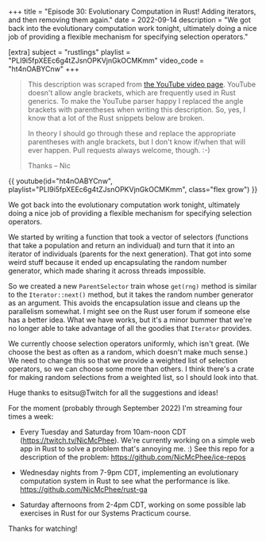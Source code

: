 +++
title = "Episode 30: Evolutionary Computation in Rust! Adding iterators, and then removing them again."
date = 2022-09-14
description = "We got back into the evolutionary computation work tonight, ultimately doing a nice job of providing a flexible mechanism for specifying selection operators."

[extra]
subject = "rustlings"
playlist = "PLI9i5fpXEEc6g4tZJsnOPKVjnGkOCMKmm"
video_code = "ht4nOABYCnw"
+++

> This description was scraped from
> [the YouTube video page](https://www.youtube.com/watch?v=ht4nOABYCnw&list=PLI9i5fpXEEc6g4tZJsnOPKVjnGkOCMKmm).
> YouTube doesn't allow angle brackets, which are frequently used
> in Rust generics. To make the YouTube parser happy I replaced the
> angle brackets with parentheses when writing this description.
> So, yes, I know that a lot of the Rust snippets below are broken.
>
> In theory I should go through these and replace
> the appropriate parentheses with angle brackets, but I don't
> know if/when that will ever happen. Pull requests always
> welcome, though. :-)
>
> Thanks – Nic

<div>
 {{ 
    youtube(id="ht4nOABYCnw", playlist="PLI9i5fpXEEc6g4tZJsnOPKVjnGkOCMKmm", class="flex grow")
 }} 
</div>

We got back into the evolutionary computation work tonight, ultimately doing a nice job of providing a flexible mechanism for specifying selection operators.

We started by writing a function that took a vector of selectors (functions that take a population and return an individual) and turn that it into an iterator of individuals (parents for the next generation). That got into some weird stuff because it ended up encapsulating the random number generator, which made sharing it across threads impossible.

So we created a new `ParentSelector` train whose `get(rng)` method is similar to the `Iterator::next()` method, but it takes the random number generator as an argument. This avoids the encapsulation issue and cleans up the parallelism somewhat. I might see on the Rust user forum if someone else has a better idea. What we have works, but it's a minor bummer that we're no longer able to take advantage of all the goodies that `Iterator` provides.

We currently choose selection operators uniformly, which isn't great. (We choose the best as often as a random, which doesn't make much sense.) We need to change this so that we provide a weighted list of selection operators, so we can choose some more than others. I think there's a crate for making random selections from a weighted list, so I should look into that.

Huge thanks to esitsu@Twitch for all the suggestions and ideas!

For the moment (probably through September 2022) I'm streaming four times a week:

* Every Tuesday and Saturday from 10am-noon CDT (https://twitch.tv/NicMcPhee). We're currently working on a simple web app in Rust to solve a problem that's annoying me. :) See this repo for a description of the problem: https://github.com/NicMcPhee/ice-repos

* Wednesday nights from 7-9pm CDT, implementing an evolutionary computation system in Rust to see what the performance is like. https://github.com/NicMcPhee/rust-ga

* Saturday afternoons from 2-4pm CDT, working on some possible lab exercises in Rust for our Systems Practicum course.

Thanks for watching!

